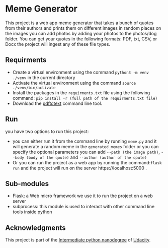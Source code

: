 # Meme Generator

This project is a web app meme generator that takes a bunch of quotes from their authors and prints them on different images in random places on the images you can add photos by adding your photos to the photos/dog folder. You can get your quotes in the following formats: PDF, txt, CSV, or Docx the project will ingest any of these file types.

## Requirments

- Create a virtual environment using the command `python3 -m venv ./venv` in the current directory
- Activate the virtual environment using the command `source ./venv/bin/activate`
- Install the packages in the `requirments.txt` file using the following command:
  `pip install -r (full path of the requirments.txt file)`
- Download the [pdftotext](https://www.xpdfreader.com/download.html) command line tool.

## Run

you have two options to run this project:

- you can either run it from the command line by running `meme.py` and it will generate a random meme in the `generated_memes` folder or you can specify the optional parameters you can add `--path (the image path)`, `--body (body of the qoute)` and `--author (author of the qoute)`
- Or you can run the project as a web app by running the command:`flask run`
  and the project will run on the server https://localhost:5000 .

## Sub-modules

- Flask: a Web micro framework we use it to run the project on a web server
- subprocess: this module is used to interact with other command line tools inside python

## Acknowledgments

This project is part of the [Intermediate python nanodegree](https://www.udacity.com/course/intermediate-python-nanodegree--nd303) of [Udacity](https://www.udacity.com/).
